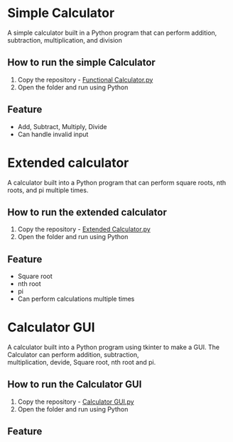# Simple Calculator
A simple calculator built in a Python program that can perform addition, subtraction, multiplication, and division
## How to run the simple Calculator
1. Copy the repository - [Functional Calculator.py](https://github.com/NavinVittayakorn/First_File/blob/ab472800e0a2d1b2fce2727694ae90a1db474fed/Simple%20Calculator.py)
2. Open the folder and run using Python
## Feature
- Add, Subtract, Multiply, Divide
- Can handle invalid input



# Extended calculator
A calculator built into a Python program that can perform square roots, nth roots, and pi multiple times.
## How to run the extended calculator
1. Copy the repository - [Extended Calculator.py](https://github.com/NavinVittayakorn/First_File/blob/5b9826de4457199d019428f630755313ac4f715e/Extended%20Calculator.py)
2. Open the folder and run using Python
## Feature
- Square root
- nth root
- pi
- Can perform calculations multiple times


# Calculator GUI
A calculator built into a Python program using tkinter to make a GUI. The Calculator can perform addition, subtraction,<br> multiplication, devide, Square root, nth root and pi.
## How to run the Calculator GUI
1. Copy the repository - [Calculator GUI.py](https://github.com/NavinVittayakorn/First_File/blob/f819b06984d24a2a752948e79b07c15ba74b4de6/Calculator%20GUI.py)
2. Open the folder and run using Python
## Feature
